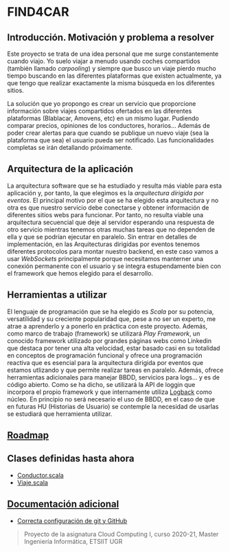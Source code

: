 # FIND4CAR

## Introducción. Motivación y problema a resolver

Este proyecto se trata de una idea personal que me surge constantemente cuando viajo. Yo suelo viajar a menudo usando coches compartidos (también llamado _carpooling_) y siempre que busco un viaje pierdo mucho tiempo buscando en las diferentes plataformas que existen actualmente, ya que tengo que realizar exactamente la misma búsqueda en los diferentes sitios.

La solución que yo propongo es crear un servicio que proporcione información sobre viajes compartidos ofertados en las diferentes plataformas (Blablacar, Amovens, etc) en un mismo lugar. Pudiendo comparar precios, opiniones de los conductores, horarios... Además de poder crear alertas para que cuando se publique un nuevo viaje (sea la plataforma que sea) el usuario pueda ser notificado. Las funcionalidades completas se irán detallando próximamente.

## Arquitectura de la aplicación

La arquitectura software que se ha estudiado y resulta más viable para esta aplicación y, por tanto, la que elegimos
es la _arquitectura dirigida por eventos_. El principal motivo por el que se ha elegido esta arquitectura y no otra es
que nuestro servicio debe conectarse y obtener información de diferentes sitios webs para funcionar. Por tanto, no resulta
viable una arquitectura secuencial que deje al servidor esperando una respuesta de otro servicio mientras tenemos otras
muchas tareas que no dependen de ella y que se podrían ejecutar en paralelo. Sin entrar en detalles de implementación,
en las Arquitecturas dirigidas por eventos tenemos diferentes protocolos para montar nuestro backend, en este caso vamos
a usar _WebSockets_ principalmente porque necesitamos manterner una conexión permanente con el usuario y se integra estupendamente bien
con el framework que hemos elegido para el desarrollo.

## Herramientas a utilizar

El lenguaje de programación que se ha elegido es _Scala_ por su potencia, versatilidad y su creciente popularidad que,
pese a no ser un experto, me atrae a aprenderlo y a ponerlo en práctica con este proyecto. Además, como marco de trabajo
(framework) se utilizará _Play Framework_, un conocido framework utilizado por grandes páginas webs como Linkedin que 
destaca por tener una alta velocidad, estar basado casi en su totalidad en conceptos de programación funcional y ofrece 
una programación reactiva que es esencial para la arquitectura dirigida por eventos que estamos utlizando y que permite
realizar tareas en paralelo. Además, ofrece herramientas adicionales para manejar BBDD, servicios para logs... y es de 
código abierto. Como se ha dicho, se utilizará la API de loggin que incorpora el propio framework y que internamente 
utiliza [Logback](http://logback.qos.ch/) como núcleo. En principio no será necesario el uso de BBDD, en el caso de que 
en futuras HU (Historias de Usuario) se contemple la necesidad de usarlas se estudiará que herramienta utilizar.

## [Roadmap](docs/roadmap.md)

## Clases definidas hasta ahora

- [Conductor.scala](app/models/Conductor.scala)
- [Viaje.scala](app/models/Viaje.scala)

## [Documentación adicional](http://neostark.wtf/FIND4CAR "Enlace a documentación adicional")

- [Correcta configuración de git y GitHub](/docs/configuracion-git-github.md)

> Proyecto de la asignatura Cloud Computing I, curso 2020-21, Master Ingeniería Informática, ETSIIT UGR
